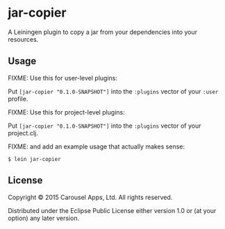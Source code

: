 # jar-copier

A Leiningen plugin to copy a jar from your dependencies into your resources.

## Usage

FIXME: Use this for user-level plugins:

Put `[jar-copier "0.1.0-SNAPSHOT"]` into the `:plugins` vector of your `:user`
profile.

FIXME: Use this for project-level plugins:

Put `[jar-copier "0.1.0-SNAPSHOT"]` into the `:plugins` vector of your project.clj.

FIXME: and add an example usage that actually makes sense:

    $ lein jar-copier

## License

Copyright © 2015 Carousel Apps, Ltd. All rights reserved.

Distributed under the Eclipse Public License either version 1.0 or (at
your option) any later version.
